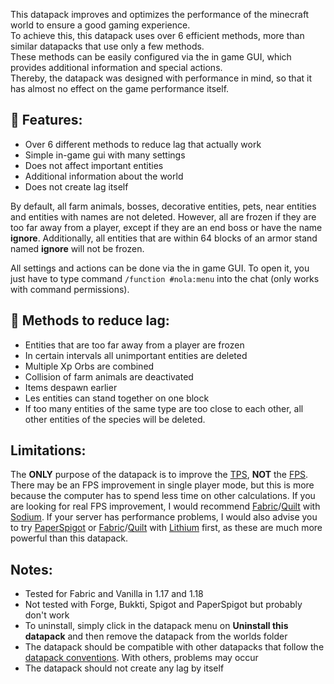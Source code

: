 This datapack improves and optimizes the performance of the minecraft world to ensure a good gaming experience.             
To achieve this, this datapack uses over 6 efficient methods, more than similar datapacks that use only a few methods.       
These methods can be easily configured via the in game GUI, which provides additional information and special actions.                          
Thereby, the datapack was designed with performance in mind, so that it has almost no effect on the game performance itself.             

## 📖 Features:
- Over 6 different methods to reduce lag that actually work
- Simple in-game gui with many settings
- Does not affect important entities
- Additional information about the world
- Does not create lag itself

By default, all farm animals, bosses, decorative entities, pets, near entities and entities with names are not deleted. However, all are frozen if they are too far away from a player, except if they are an end boss or have the name **ignore**.
Additionally, all entities that are within 64 blocks of an armor stand named **ignore** will not be frozen.                       

All settings and actions can be done via the in game GUI. To open it, you just have to type command `/function #nola:menu` into the chat (only works with command permissions).

## 📝 Methods to reduce lag:
- Entities that are too far away from a player are frozen
- In certain intervals all unimportant entities are deleted
- Multiple Xp Orbs are combined
- Collision of farm animals are deactivated
- Items despawn earlier
- Les entities can stand together on one block
- If too many entities of the same type are too close to each other, all other entities of the species will be deleted.

## Limitations:
The **ONLY** purpose of the datapack is to improve the [TPS](https://minecraft.fandom.com/wiki/Tick), **NOT** the [FPS](https://en.wikipedia.org/wiki/Frame_rate). There may be an FPS improvement in single player mode, but this is more because the computer has to spend less time on other calculations. If you are looking for real FPS improvement, I would recommend [Fabric](https://fabricmc.net/)/[Quilt](https://quiltmc.org/) with  [Sodium](https://modrinth.com/mod/sodium).
If your server has performance problems, I would also advise you to try [PaperSpigot](https://papermc.io/) or [Fabric](https://fabricmc.net/)/[Quilt](https://quiltmc.org/) with [Lithium](https://modrinth.com/mod/lithium) first, as these are much more powerful than this datapack.

## Notes:
- Tested for Fabric and Vanilla in 1.17 and 1.18
- Not tested with Forge, Bukkti, Spigot and PaperSpigot but probably don't work
- To uninstall, simply click in the datapack menu on **Uninstall this datapack** and then remove the datapack from the worlds folder
- The datapack should be compatible with other datapacks that follow the [datapack conventions](https://mc-datapacks.github.io/en/). With others, problems may occur
- The datapack should not create any lag by itself
